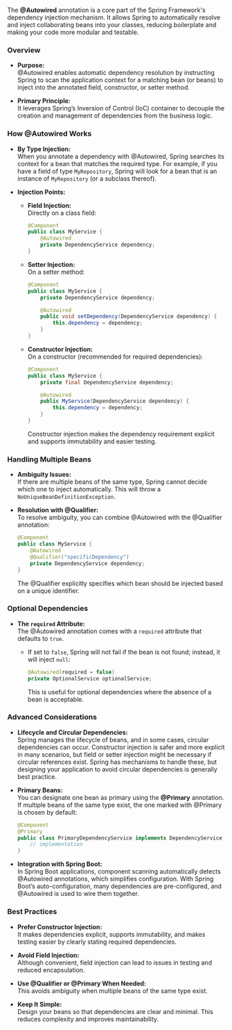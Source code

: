 The **@Autowired** annotation is a core part of the Spring Framework's dependency injection mechanism. It allows Spring to automatically resolve and inject collaborating beans into your classes, reducing boilerplate and making your code more modular and testable.

### Overview

- **Purpose:**  
    @Autowired enables automatic dependency resolution by instructing Spring to scan the application context for a matching bean (or beans) to inject into the annotated field, constructor, or setter method.
    
- **Primary Principle:**  
	It leverages Spring’s Inversion of Control (IoC) container to decouple the creation and management of dependencies from the business logic.

### How @Autowired Works

- **By Type Injection:**  
    When you annotate a dependency with @Autowired, Spring searches its context for a bean that matches the required type. For example, if you have a field of type `MyRepository`, Spring will look for a bean that is an instance of `MyRepository` (or a subclass thereof).
    
- **Injection Points:**
    
    - **Field Injection:**  
        Directly on a class field:
        
        ```java
        @Component
        public class MyService {
            @Autowired
            private DependencyService dependency;
        }
        ```
        
    - **Setter Injection:**  
        On a setter method:
        
        ```java
        @Component
        public class MyService {
            private DependencyService dependency;
        
            @Autowired
            public void setDependency(DependencyService dependency) {
                this.dependency = dependency;
            }
        }
        ```
        
    - **Constructor Injection:**  
        On a constructor (recommended for required dependencies):
        
        ```java
        @Component
        public class MyService {
            private final DependencyService dependency;
        
            @Autowired
            public MyService(DependencyService dependency) {
                this.dependency = dependency;
            }
        }
        ```
        
        Constructor injection makes the dependency requirement explicit and supports immutability and easier testing.

### Handling Multiple Beans

- **Ambiguity Issues:**  
    If there are multiple beans of the same type, Spring cannot decide which one to inject automatically. This will throw a `NoUniqueBeanDefinitionException`.
    
- **Resolution with @Qualifier:**  
    To resolve ambiguity, you can combine @Autowired with the @Qualifier annotation:
    
    ```java
    @Component
    public class MyService {
        @Autowired
        @Qualifier("specificDependency")
        private DependencyService dependency;
    }
    ```
    
    The @Qualifier explicitly specifies which bean should be injected based on a unique identifier.

### Optional Dependencies

- **The `required` Attribute:**  
    The @Autowired annotation comes with a `required` attribute that defaults to `true`.
    - If set to `false`, Spring will not fail if the bean is not found; instead, it will inject `null`:
        
        ```java
        @Autowired(required = false)
        private OptionalService optionalService;
        ```
        This is useful for optional dependencies where the absence of a bean is acceptable.

### Advanced Considerations

- **Lifecycle and Circular Dependencies:**  
    Spring manages the lifecycle of beans, and in some cases, circular dependencies can occur. Constructor injection is safer and more explicit in many scenarios, but field or setter injection might be necessary if circular references exist. Spring has mechanisms to handle these, but designing your application to avoid circular dependencies is generally best practice.
    
- **Primary Beans:**  
    You can designate one bean as primary using the **@Primary** annotation. If multiple beans of the same type exist, the one marked with @Primary is chosen by default:
    
    ```java
    @Component
    @Primary
    public class PrimaryDependencyService implements DependencyService {
        // implementation
    }
    ```
    
- **Integration with Spring Boot:**  
    In Spring Boot applications, component scanning automatically detects @Autowired annotations, which simplifies configuration. With Spring Boot’s auto-configuration, many dependencies are pre-configured, and @Autowired is used to wire them together.

### Best Practices

- **Prefer Constructor Injection:**  
    It makes dependencies explicit, supports immutability, and makes testing easier by clearly stating required dependencies.
    
- **Avoid Field Injection:**  
    Although convenient, field injection can lead to issues in testing and reduced encapsulation.
    
- **Use @Qualifier or @Primary When Needed:**  
    This avoids ambiguity when multiple beans of the same type exist.
    
- **Keep It Simple:**  
Design your beans so that dependencies are clear and minimal. This reduces complexity and improves maintainability.